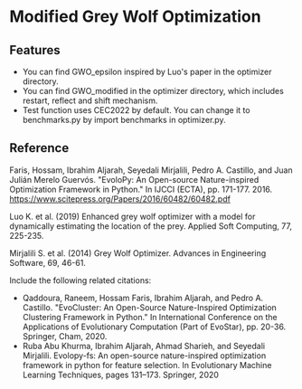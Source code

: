 # Modified Grey Wolf Optimization


## Features
- You can find GWO_epsilon inspired by Luo's paper in the optimizer directory.
- You can find GWO_modified in the optimizer directory, which includes restart, reflect and shift mechanism.
- Test function uses CEC2022 by default. You can change it to benchmarks.py by import benchmarks in optimizer.py.

## Reference

Faris, Hossam, Ibrahim Aljarah, Seyedali Mirjalili, Pedro A. Castillo, and Juan Julián Merelo Guervós. "EvoloPy: An Open-source Nature-inspired Optimization Framework in Python." In IJCCI (ECTA), pp. 171-177. 2016.
https://www.scitepress.org/Papers/2016/60482/60482.pdf

Luo K. et al. (2019) Enhanced grey wolf optimizer with a model for dynamically estimating the location of the prey. Applied Soft Computing, 77, 225-235.

Mirjalili S. et al. (2014) Grey Wolf Optimizer. Advances in Engineering Software, 69, 46-61.

Include the following related citations:

- Qaddoura, Raneem, Hossam Faris, Ibrahim Aljarah, and Pedro A. Castillo. "EvoCluster: An Open-Source Nature-Inspired Optimization Clustering Framework in Python." In International Conference on the Applications of Evolutionary Computation (Part of EvoStar), pp. 20-36. Springer, Cham, 2020.
- Ruba Abu Khurma, Ibrahim Aljarah, Ahmad Sharieh, and Seyedali Mirjalili. Evolopy-fs: An open-source nature-inspired optimization framework in python for feature selection. In Evolutionary Machine Learning Techniques, pages 131–173. Springer, 2020



